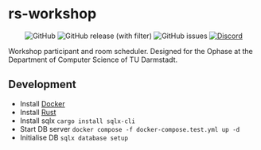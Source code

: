 # rs-workshop

<div align=center>

![GitHub](https://img.shields.io/github/license/whirlpool-galaxy/rs-workshop)
![GitHub release (with filter)](https://img.shields.io/github/v/release/whirlpool-galaxy/rs-workshop?sort=semver)
![GitHub issues](https://img.shields.io/github/issues/whirlpool-galaxy/rs-workshop)
[![Discord](https://img.shields.io/discord/1016731291267387544)](https://discord.gg/T2fDVrmGnF)

</div>

Workshop participant and room scheduler. Designed for the Ophase at the Department of Computer Science of TU Darmstadt.

## Development

- Install [Docker](https://docs.docker.com/engine/install/)
- Install [Rust](https://www.rust-lang.org/tools/install)
- Install sqlx `cargo install sqlx-cli`
- Start DB server `docker compose -f docker-compose.test.yml up -d`
- Initialise DB `sqlx database setup`